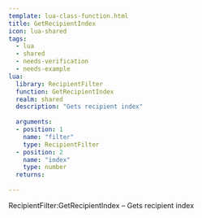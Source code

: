 ```yaml
---
template: lua-class-function.html
title: GetRecipientIndex
icon: lua-shared
tags:
  - lua
  - shared
  - needs-verification
  - needs-example
lua:
  library: RecipientFilter
  function: GetRecipientIndex
  realm: shared
  description: "Gets recipient index"
  
  arguments:
  - position: 1
    name: "filter"
    type: RecipientFilter
  - position: 2
    name: "index"
    type: number
  returns:
    
---
```


<div class="lua__search__keywords">
RecipientFilter:GetRecipientIndex &#x2013; Gets recipient index
</div>
